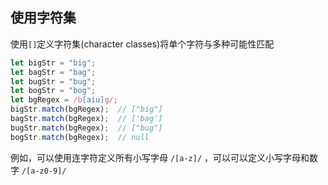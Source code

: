 ## 使用字符集

使用`[]`定义字符集(character classes)将单个字符与多种可能性匹配

```javascript
let bigStr = "big";
let bagStr = "bag";
let bugStr = "bug";
let bogStr = "bog";
let bgRegex = /b[aiu]g/;
bigStr.match(bgRegex);  // ["big"]
bagStr.match(bgRegex);  // ['bag']
bugStr.match(bgRegex);  // ["bug"]
bogStr.match(bgRegex);  // null
```

例如，可以使用连字符定义所有小写字母 `/[a-z]/` ，可以可以定义小写字母和数字 `/[a-z0-9]/`